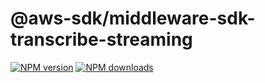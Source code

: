 # @aws-sdk/middleware-sdk-transcribe-streaming

[![NPM version](https://img.shields.io/npm/v/@aws-sdk/middleware-sdk-transcribe-streaming/latest.svg)](https://www.npmjs.com/package/@aws-sdk/middleware-sdk-transcribe-streaming)
[![NPM downloads](https://img.shields.io/npm/dm/@aws-sdk/middleware-sdk-transcribe-streaming.svg)](https://www.npmjs.com/package/@aws-sdk/middleware-sdk-transcribe-streaming)

